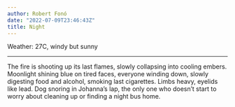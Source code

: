 ```yaml
---
author: Robert Fonó
date: "2022-07-09T23:46:43Z"
title: Night
---
```


Weather: 27C, windy but sunny

---

The fire is shooting up its last flames, slowly collapsing into cooling embers. Moonlight shining blue on tired faces, everyone winding down, slowly digesting food and alcohol, smoking last cigarettes. Limbs heavy, eyelids like lead. Dog snoring in Johanna’s lap, the only one who doesn’t start to worry about cleaning up or finding a night bus home.
